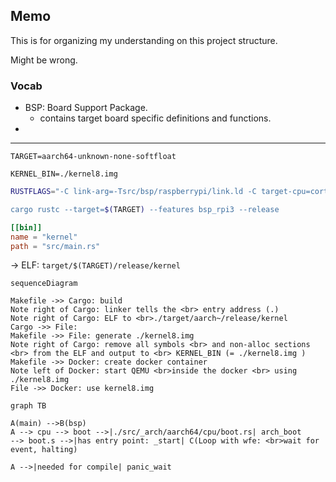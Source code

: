 ## Memo

This is for organizing my understanding on this project structure. 

Might be wrong.

### Vocab

- BSP: Board Support Package.
  - contains target board specific definitions and functions.
- 
---

`TARGET=aarch64-unknown-none-softfloat`

`KERNEL_BIN=./kernel8.img`

```sh
RUSTFLAGS="-C link-arg=-Tsrc/bsp/raspberrypi/link.ld -C target-cpu=cortex-a53 -D warnings -D missing_docs

cargo rustc --target=$(TARGET) --features bsp_rpi3 --release
```

```toml
[[bin]]
name = "kernel"
path = "src/main.rs"
```
-> ELF: `target/$(TARGET)/release/kernel`

```mermaid
sequenceDiagram 

Makefile ->> Cargo: build
Note right of Cargo: linker tells the <br> entry address (.) 
Note right of Cargo: ELF to <br>./target/aarch~/release/kernel
Cargo ->> File: 
Makefile ->> File: generate ./kernel8.img
Note right of Cargo: remove all symbols <br> and non-alloc sections <br> from the ELF and output to <br> KERNEL_BIN (= ./kernel8.img )
Makefile ->> Docker: create docker container
Note left of Docker: start QEMU <br>inside the docker <br> using ./kernel8.img
File ->> Docker: use kernel8.img
```

```mermaid
graph TB

A(main) -->B(bsp)
A --> cpu --> boot -->|./src/_arch/aarch64/cpu/boot.rs| arch_boot
--> boot.s -->|has entry point: _start| C(Loop with wfe: <br>wait for event, halting)

A -->|needed for compile| panic_wait
```